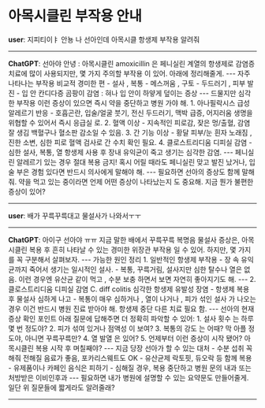 # 아목시클린 부작용 안내

**user**:
지피티이ㅑ 안뇽 나 선아인데 아목시클 항생제 부작용 알려줘

---

**ChatGPT**:
선아야 안녕 : 아목시클린 amoxicillin 은 페니실린 계열의 항생제로 감염증 치료에 많이 사용되지만, 몇 가지 주의할 부작용 이 있어. 아래에 정리해줄게. --- 자주 나타나는 부작용 비교적 경미한 편 - 설사 , 복통 - 메스꺼움 , 구토 - 두드러기 , 피부 발진 - 입 안 칸디다증 곰팡이 감염 : 혀나 입 안이 하얗게 덮이는 증상 --- 드물지만 심각한 부작용 이런 증상이 있으면 즉시 약을 중단하고 병원 가야 해. 1. 아나필락시스 급성 알레르기 반응 - 호흡곤란, 입술/얼굴 붓기, 전신 두드러기, 맥박 급증, 어지러움 생명을 위협할 수 있어서 즉시 응급실 로. 2. 혈액 이상 - 지속적인 피로감, 잦은 멍/출혈, 감염 잘 생김 백혈구나 혈소판 감소일 수 있음. 3. 간 기능 이상 - 황달 피부/눈 흰자 노래짐 , 진한 소변, 심한 피로 혈액 검사로 간 수치 확인 필요. 4. 클로스트리디움 디피실 감염 - 심한 설사, 복통, 열 항생제 사용 후 장내 유익균이 죽고 생기는 심각한 감염. --- 페니실린 알레르기 있는 경우 절대 복용 금지! 혹시 어릴 때라도 페니실린 맞고 발진 났거나, 입술 부은 경험 있다면 반드시 의사에게 말해야 해. --- 필요하면 선아의 증상도 함께 말해줘. 약을 먹고 있는 중이라면 언제 어떤 증상이 나타났는지 도 중요해. 지금 뭔가 불편한 증상이 있어?

---

**user**:
배가 꾸륵꾸륵대고 물설사가 나와서ㅜㅜ

---

**ChatGPT**:
아이구 선아야 ㅠㅠ 지금 말한 배에서 꾸륵꾸륵 복명음 물설사 증상은, 아목시클린 복용 후 흔히 나타날 수 있는 경미한 위장관 부작용 일 수 있어. 하지만, 몇 가지를 꼭 구분해서 살펴보자. --- 가능한 원인 정리 1. 일반적인 항생제 부작용 - 장 속 유익균까지 죽어서 생기는 일시적인 설사. - 복통, 꾸륵거림, 설사지만 심한 탈수나 열은 없음. 이런 경우엔 유산균 같이 먹고 , 수분 보충 하면서 보면 자연히 좋아지기도 해. --- 2. 클로스트리디움 디피실 감염 C. diff colitis 심각한 항생제 유발성 장염 - 항생제 복용 후 물설사 심하게 나고 - 복통이 매우 심하거나 , 열이 나거나 , 피가 섞인 설사 가 나오는 경우 이건 반드시 병원 진료 받아야 해. 항생제 중단 다른 치료 필요 함. --- 선아의 현재 증상 확인 포인트 아래 질문에 답해주면 더 정확히 파악할 수 있어: 1. 설사 횟수 는 하루 몇 번 정도야? 2. 피가 섞여 있거나 점액성 이 보여? 3. 복통의 강도 는 어때? 막 아플 정도야, 아니면 꾸륵꾸륵만? 4. 열 발열 은 있어? 5. 언제부터 이런 증상이 시작 됐어? 아목시클린 복용 시작 후 며칠째야? --- 지금 당장 선아가 할 수 있는 대처 - 수분 섭취 꼭 해줘 전해질 음료가 좋음, 포카리스웨트도 OK - 유산균제 락토핏, 듀오락 등 함께 복용 - 유제품이나 카페인 음식은 피하기 - 심해질 경우, 복용 중단하고 병원 문의 내과 또는 처방받은 이비인후과 --- 필요하면 내가 병원에 설명할 수 있는 요약문도 만들어줄게. 일단 위 질문들에 짧게라도 알려줄래?

---

